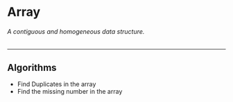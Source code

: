 # Array
###### A contiguous and homogeneous data structure.

----

## Algorithms
* Find Duplicates in the array
* Find the missing number in the array